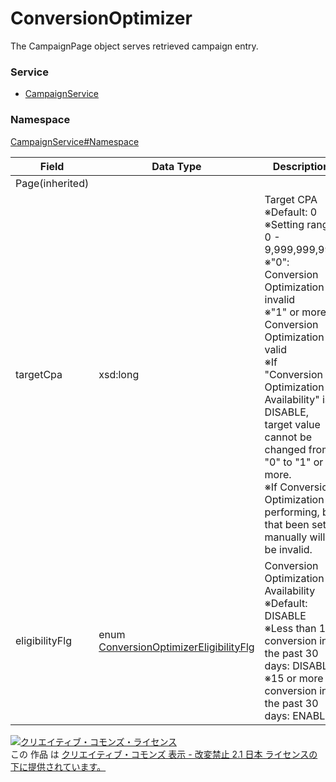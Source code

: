 # ConversionOptimizer
The CampaignPage object serves retrieved campaign entry.
### Service
+ [CampaignService](../../services/CampaignService.md)

### Namespace
[CampaignService#Namespace](../../services/CampaignService.md#namespace)

| Field | Data Type | Description | 
|---|---|---|
| Page(inherited)|||
| targetCpa| xsd:long| Target CPA<br>※Default: 0<br>※Setting range: 0 - 9,999,999,999<br>※"0": Conversion Optimization is invalid<br>※"1" or more: Conversion Optimization is valid<br>※If "Conversion Optimization Availability" is DISABLE, target value cannot be changed from "0" to "1" or more.<br>※If Conversion Optimization is performing, bid that been set manually will be invalid. |
| eligibilityFlg| enum <a href="./ConversionOptimizerEligibilityFlg.md">ConversionOptimizerEligibilityFlg</a>| Conversion Optimization Availability<br>※Default: DISABLE<br>※Less than 15 conversion in the past 30 days: DISABLE<br>※15 or more conversion in the past 30 days: ENABLE |

<a rel="license" href="http://creativecommons.org/licenses/by-nd/2.1/jp/"><img alt="クリエイティブ・コモンズ・ライセンス" style="border-width:0" src="https://i.creativecommons.org/l/by-nd/2.1/jp/88x31.png" /></a><br />この 作品 は <a rel="license" href="http://creativecommons.org/licenses/by-nd/2.1/jp/">クリエイティブ・コモンズ 表示 - 改変禁止 2.1 日本 ライセンスの下に提供されています。</a>
